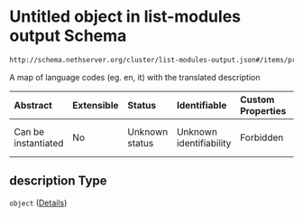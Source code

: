 # Untitled object in list-modules output Schema

```txt
http://schema.nethserver.org/cluster/list-modules-output.json#/items/properties/description
```

A map of language codes (eg. en, it) with the translated description

| Abstract            | Extensible | Status         | Identifiable            | Custom Properties | Additional Properties | Access Restrictions | Defined In                                                                           |
| :------------------ | :--------- | :------------- | :---------------------- | :---------------- | :-------------------- | :------------------ | :----------------------------------------------------------------------------------- |
| Can be instantiated | No         | Unknown status | Unknown identifiability | Forbidden         | Allowed               | none                | [list-modules-output.json*](cluster/list-modules-output.json "open original schema") |

## description Type

`object` ([Details](list-modules-output-items-properties-description.md))

